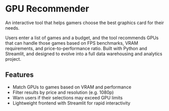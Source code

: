 # GPU Recommender

An interactive tool that helps gamers choose the best graphics card for their needs.

Users enter a list of games and a budget, and the tool recommends GPUs that can handle those games based on FPS benchmarks, VRAM requirements, and price-to-performance ratio. Built with Python and Streamlit, and designed to evolve into a full data warehousing and analytics project.

## Features
- Match GPUs to games based on VRAM and performance
- Filter results by price and resolution (e.g. 1080p)
- Warn users if their selections may exceed GPU limits
- Lightweight frontend with Streamlit for rapid interactivity
